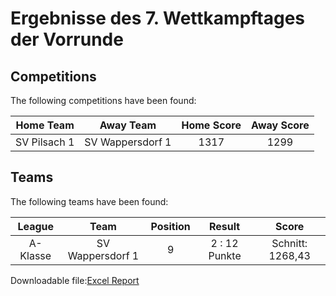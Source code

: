 



# Ergebnisse des 7. Wettkampftages der Vorrunde

## Competitions
The following competitions have been found:  

|Home Team|Away Team|Home Score|Away Score|
| :---: | :---: | :---: | :---: |
|SV Pilsach 1|SV Wappersdorf 1|1317|1299|
  

## Teams
The following teams have been found:  

|League|Team|Position|Result|Score|
| :---: | :---: | :---: | :---: | :---: |
|A-Klasse | SV Wappersdorf 1|9|2 : 12   Punkte|Schnitt:    1268,43|
  
  
Downloadable file:[Excel Report](files/report.xlsx)